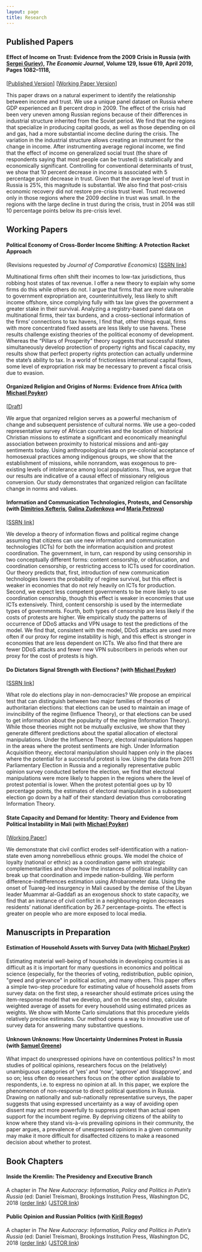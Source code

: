 ```yaml
---
layout: page
title: Research
---
```


## Published Papers

#### Effect of Income on Trust: Evidence from the 2009 Crisis in Russia (with [Sergei Guriev](http://econ.sciences-po.fr/staff/sergei-guriev)), *The Economic Journal*, Volume 129, Issue 619, April 2019, Pages 1082–1118,
[[Published Version](https://doi.org/10.1111/ecoj.12612)]
[[Working Paper Version](https://papers.ssrn.com/sol3/papers.cfm?abstract_id=2542001)] 

This paper draws on a natural experiment to identify the relationship between income and trust. We use a unique panel dataset on Russia where GDP experienced an 8 percent drop in 2009. The effect of the crisis had been very uneven among Russian regions because of their differences in industrial structure inherited from the Soviet period. We find that the regions that specialize in producing capital goods, as well as those depending on oil and gas, had a more substantial income decline during the crisis. The variation in the industrial structure allows creating an instrument for the change in income. After instrumenting average regional income, we find that the effect of income on generalized social trust (the share of respondents saying that most people can be trusted) is statistically and economically significant. Controlling for conventional determinants of trust, we show that 10 percent decrease in income is associated with 5 percentage point decrease in trust. Given that the average level of trust in Russia is 25%, this magnitude is substantial. We also find that post-crisis economic recovery did not restore pre-crisis trust level. Trust recovered only in those regions where the 2009 decline in trust was small. In the regions with the large decline in trust during the crisis, trust in 2014 was still 10 percentage points below its pre-crisis level.


## Working Papers

#### Political Economy of Cross-Border Income Shifting: A Protection Racket Approach 
(Revisions requested by *Journal of Comparative Economics*)
[[SSRN link](https://papers.ssrn.com/sol3/papers.cfm?abstract_id=3384459)]

Multinational firms often shift their incomes to low-tax jurisdictions, thus robbing host states of tax revenue. I offer a new theory to explain why some firms do this while others do not. I argue that firms that are more vulnerable to government expropriation are, counterintuitively, less likely to shift income offshore, since complying fully with tax law gives the government a greater stake in their survival. Analyzing a registry-based panel data on multinational firms, their tax burdens, and a cross-sectional information of the firms’ connections to tax havens, l find that, other things equal, firms with more concentrated fixed assets are less likely to use havens. These results challenge existing theories of the political economy of development. Whereas the “Pillars of Prosperity” theory suggests that successful states simultaneously develop protection of property rights and fiscal capacity, my results show that perfect property rights protection can actually undermine the state’s ability to tax. In a world of frictionless international capital flows, some level of expropriation risk may be necessary to prevent a fiscal crisis due to evasion.


#### Organized Religion and Origins of Norms: Evidence from Africa (with [Michael Poyker](http://www.poykerm.com))
[[Draft](http://www.poykerm.com/uploads/9/2/4/6/92466562/organizedreligion.pdf)]

We argue that organized religion serves as a powerful mechanism of change and subsequent persistence of cultural norms. We use a geo-coded representative survey of African countries and the location of historical Christian missions to estimate a significant and economically meaningful association between proximity to historical missions and anti-gay sentiments today. Using anthropological data on pre-colonial acceptance of homosexual practices among indigenous groups, we show that the establishment of missions, while nonrandom, was exogenous to pre-existing levels of intolerance among local populations. Thus, we argue that our results are indicative of a causal effect of missionary religious conversion. Our study demonstrates that organized religion can facilitate change in norms and values.

#### Information and Communication Technologies, Protests, and Censorship (with [Dimitrios Xefteris](https://sites.google.com/site/dxefteris/), [Galina Zudenkova](http://zudenkova.vwl.uni-mannheim.de/) and [Maria Petrova](https://sites.google.com/site/mariapetrovaphd/))
[[SSRN link](https://papers.ssrn.com/sol3/papers.cfm?abstract_id=2978549)]

We develop a theory of information flows and political regime change assuming that citizens can use new information and communication technologies (ICTs) for both the information acquisition and protest coordination. The government, in turn, can respond by using censorship in two conceptually different forms: content censorship, or obfuscation, and coordination censorship, or restricting access to ICTs used for coordination. Our theory predicts that, first, introduction of new communication technologies lowers the probability of regime survival, but this effect is weaker in economies that do not rely heavily on ICTs for production. Second, we expect less competent governments to be more likely to use coordination censorship, though this effect is weaker in economies that use ICTs extensively. Third, content censorship is used by the intermediate types of governments. Fourth, both types of censorship are less likely if the costs of protests are higher. We empirically study the patterns of occurrence of DDoS attacks and VPN usage to test the predictions of the model. We find that, consistent with the model, DDoS attacks are used more often if our proxy for regime instability is high, and this effect is stronger in economies that are less dependent on ICTs. We also find that there are fewer DDoS attacks and fewer new VPN subscribers in periods when our proxy for the cost of protests is high.

#### Do Dictators Signal Strength with Elections? (with [Michael Poyker](http://www.poykerm.com/))
[[SSRN link](https://papers.ssrn.com/sol3/Papers.cfm?abstract_id=2712064)]

What role do elections play in non-democracies? We propose an empirical test that can distinguish between two major families of theories of authoritarian elections: that elections can be used to maintain an image of invincibility of the regime (Influence Theory), or that elections can be used to get information about the popularity of the regime (Information Theory). While those theories might not be mutually exclusive, we show that they generate different predictions about the spatial allocation of electoral manipulations. Under the Influence Theory, electoral manipulations happen in the areas where the protest sentiments are high. Under Information Acquisition theory, electoral manipulation should happen only in the places where the potential for a successful protest is low. Using the data from 2011 Parliamentary Election in Russia and a regionally representative public opinion survey conducted before the election, we find that electoral manipulations were more likely to happen in the regions where the level of protest potential is lower. When the protest potential goes up by 10 percentage points, the estimates of electoral manipulation in a subsequent election go down by a half of their standard deviation thus corroborating Information Theory.

#### State Capacity and Demand for Identity: Theory and Evidence from Political Instability in Mali (with [Michael Poyker](http://www.poykerm.com/))
[[Working Paper](https://www.ineteconomics.org/uploads/papers/WP_97_Poyker-Ananyev.pdf)]

We demonstrate that civil conflict erodes self-identification with a nation-state even among
nonrebellious ethnic groups. We model the choice of loyalty (national or ethnic) as a coordination game with strategic complementarities and show how the instances of political instability can break up that coordination and impede nation-building. We perform difference-indifferences estimation using Afrobarometer data. Using the onset of Tuareg-led insurgency in
Mali caused by the demise of the Libyan leader Muammar al-Gaddafi as an exogenous shock
to state capacity, we find that an instance of civil conflict in a neighbouring region decreases
residents’ national identification by 26.7 percentage-points. The effect is greater on people who
are more exposed to local media.


## Manuscripts in Preparation

#### Estimation of Household Assets with Survey Data (with [Michael Poyker](http://www.poykerm.com/))
Estimating material well-being of households in developing countries is as difficult as it is important for many questions in economics and political science {especially, for the theories of voting, redistribution, public opinion, "greed and grievance" in political action, and many others. This paper offers a simple two-step procedure for estimating value of household assets from survey data: on the first step, a researcher should estimate prices using the item-response model that we develop, and on the second step, calculate weighted average of assets for every household using estimated prices as weights. We show with Monte Carlo simulations that this procedure yields relatively precise estimates. Our method opens a way to innovative use of survey data for answering many substantive questions.

#### Unknown Unknowns: How Uncertainty Undermines Protest in Russia (with [Samuel Greene](https://www.kcl.ac.uk/sspp/departments/kri/people/Academics/greene.aspx))

What impact do unexpressed opinions have on contentious politics? In most studies of political opinions, researchers focus on the (relatively) unambiguous categories of ‘yes’ and ‘now’, ‘approve’ and ‘disapprove’, and so on; less often do researchers focus on the other option available to respondents, i.e. to express no opinion at all. In this paper, we explore the phenomenon of non-response to direct political questions in Russia. Drawing on nationally and sub-nationally representative surveys, the paper suggests that using expressed uncertainty as a way of avoiding open dissent may act more powerfully to suppress protest than actual open support for the incumbent regime. By depriving citizens of the ability to know where they stand vis-à-vis prevailing opinions in their community, the paper argues, a prevalence of unexpressed opinions in a given community may make it more difficult for disaffected citizens to make a reasoned decision about whether to protest.

## Book Chapters

#### Inside the Kremlin: The Presidency and Executive Branch
A chapter in *The New Autocracy: Information, Policy and Politics in Putin’s Russia* (ed: Daniel Treisman), Brookings Institution Press, Washington DC, 2018
([order link](https://www.brookings.edu/book/the-new-autocracy/))
([JSTOR link](https://www.jstor.org/stable/10.7864/j.ctt1zkjzsh.5))

#### Public Opinion and Russian Politics (with [Kirill Rogov](http://www.russiapoliticalinsight.com/kirill/))
A chapter in *The New Autocracy: Information, Policy and Politics in Putin’s Russia* (ed: Daniel Treisman), Brookings Institution Press, Washington DC, 2018
([order link](https://www.brookings.edu/book/the-new-autocracy/))
([JSTOR link](https://www.jstor.org/stable/10.7864/j.ctt1zkjzsh.11))

